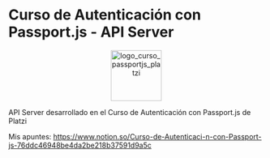 # Curso de Autenticación con Passport.js - API Server

<p align='center'>
<img src='https://static.platzi.com/media/achievements/badge-autenticacion-passport-6d45426a-2b24-4757-8927-7bfaf54529dd.png' alt='logo_curso_passportjs_platzi' width='100px' />
</p>

API Server desarrollado en el Curso de Autenticación con Passport.js de Platzi

Mis apuntes: https://www.notion.so/Curso-de-Autenticaci-n-con-Passport-js-76ddc46948be4da2be218b37591d9a5c

